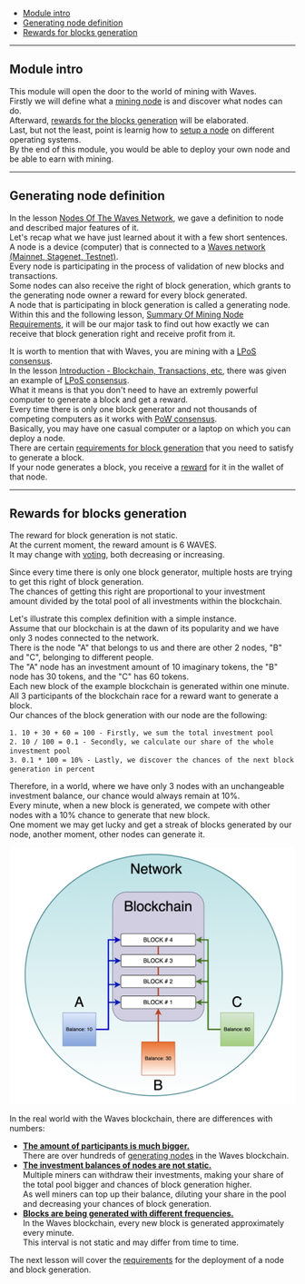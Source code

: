 - [Module intro](#module-intro)
- [Generating node definition](#generating-node-definition)
- [Rewards for blocks generation](#rewards-for-blocks-generation)

---

## Module intro ##

This module will open the door to the world of mining with Waves.  
Firstly we will define what a [mining node](#miner-node-definition) is and discover what nodes can do.  
Afterward, [rewards for the blocks generation]() will be elaborated.  
Last, but not the least, point is learnig how to [setup a node]() on different operating systems.  
By the end of this module, you would be able to deploy your own node and be able to earn with mining.  

---

## Generating node definition ##

In the lesson [Nodes Of The Waves Network](), we gave a definition to node and described major features of it.  
Let's  recap what we have just learned about it with a few short sentences.  
A node is a device (computer) that is connected to a [Waves network (Mainnet, Stagenet, Testnet)]().  
Every node is participating in the process of validation of new blocks and transactions.  
Some nodes can also receive the right of block generation, which grants to the generating node owner a reward for every block generated.  
A node that is participating in block generation is called a generating node.  
Within this and the following lesson, [Summary Of Mining Node Requirements](), it will be our major task to find out how exactly we can receive that block generation right and receive profit from it.  

It is worth to mention that with Waves, you are mining with a [LPoS consensus]().  
In the lesson [Introduction - Blockchain, Transactions, etc](), there was given an example of [LPoS consensus]().  
What it means is that you don't need to have an extremly powerful computer to generate a block and get a reward.  
Every time there is only one block generator and not thousands of competing computers as it works with [PoW consensus]().  
Basically, you may have one casual computer or a laptop on which you can deploy a node.  
There are certain [requirements for block generation]() that you need to satisfy to generate a block.  
If your node generates a block, you receive a [reward](#rewards-for-blocks-generation) for it in the wallet of that node.  


---

## Rewards for blocks generation ##

The reward for block generation is not static.  
At the current moment, the reward amount is 6 WAVES.  
It may change with [voting](https://docs.waves.tech/en/blockchain/mining/mining-reward#voting), both decreasing or increasing.  

Since every time there is only one block generator, multiple hosts are trying to get this right of block generation.  
The chances of getting this right are proportional to your investment amount divided by the total pool of all investments within the blockchain.  
  
Let's illustrate this complex definition with a simple instance.  
Assume that our blockchain is at the dawn of its popularity and we have only 3 nodes connected to the network.  
There is the node "A" that belongs to us and there are other 2 nodes, "B" and "C", belonging to different people.   
The "A" node has an investment amount of 10 imaginary tokens, the "B" node has 30 tokens, and the "C" has 60 tokens.  
Each new block of the example blockchain is generated within one minute.  
All 3 participants of the blockchain race for a reward want to generate a block.  
Our chances of the block generation with our node are the following:
```
1. 10 + 30 + 60 = 100 - Firstly, we sum the total investment pool 
2. 10 / 100 = 0.1 - Secondly, we calculate our share of the whole investment pool
3. 0.1 * 100 = 10% - Lastly, we discover the chances of the next block generation in percent
```
Therefore, in a world, where we have only 3 nodes with an unchangeable investment balance, our chance would always remain at 10%.  
Every minute, when a new block is generated, we compete with other nodes with a 10% chance to generate that new block.  
One moment we may get lucky and get a streak of blocks generated by our node, another moment, other nodes can generate it.

![](./images/blockgen.png)  

In the real world with the Waves blockchain, there are differences with numbers:
- **<ins>The amount of participants is much bigger.</ins>**  
    There are over hundreds of [generating nodes](https://dev.pywaves.org/30dGenerators) in the Waves blockchain.
- **<ins>The investment balances of nodes are not static.</ins>**  
    Multiple miners can withdraw their investments, making your share of the total pool bigger and chances of block generation higher.  
    As well miners can top up their balance, diluting your share in the pool and decreasing your chances of block generation.  
- **<ins>Blocks are being generated with different frequencies.</ins>**  
    In the Waves blockchain, every new block is generated approximately every minute.  
    This interval is not static and may differ from time to time.  
 
The next lesson will cover the [requirements]() for the deployment of a node and block generation.  
